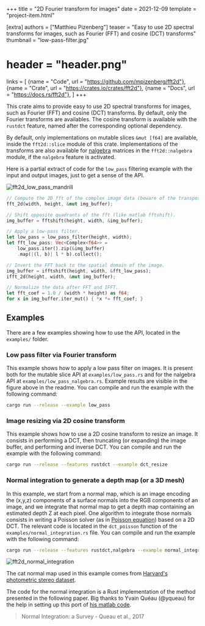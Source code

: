 +++
title = "2D Fourier transform for images"
date = 2021-12-09
template = "project-item.html"

[extra]
authors = ["Matthieu Pizenberg"]
teaser = "Easy to use 2D spectral transforms for images, such as Fourier (FFT) and cosine (DCT) transforms"
thumbnail = "low-pass-filter.jpg"
# header = "header.png"
links = [
    {name = "Code", url = "https://github.com/mpizenberg/fft2d"},
    {name = "Crate", url = "https://crates.io/crates/fft2d"},
    {name = "Docs", url = "https://docs.rs/fft2d"},
]
+++

This crate aims to provide easy to use 2D spectral transforms for images, such as Fourier (FFT) and cosine (DCT) transforms.
By default, only the Fourier transforms are availables.
The cosine transform is available with the `rustdct` feature, named after the corresponding optional dependency.

By default, only implementations on mutable slices `&mut [f64]` are available, inside the `fft2d::slice` module of this crate.
Implementations of the transforms are also available for [nalgebra](https://nalgebra.org) matrices in the `fft2d::nalgebra` module, if the `nalgebra` feature is activated.

Here is a partial extract of code for the `low_pass` filtering example with the input and output images, just to get a sense of the API.

![fft2d_low_pass_mandrill](https://user-images.githubusercontent.com/2905865/146199839-2cfe9f1b-ed4c-4f76-b880-fddd5b11d074.jpg)

```rust
// Compute the 2D fft of the complex image data (beware of the transposition).
fft_2d(width, height, &mut img_buffer);

// Shift opposite quadrants of the fft (like matlab fftshift).
img_buffer = fftshift(height, width, &img_buffer);

// Apply a low-pass filter.
let low_pass = low_pass_filter(height, width);
let fft_low_pass: Vec<Complex<f64>> =
    low_pass.iter().zip(&img_buffer)
    .map(|(l, b)| l * b).collect();

// Invert the FFT back to the spatial domain of the image.
img_buffer = ifftshift(height, width, &fft_low_pass);
ifft_2d(height, width, &mut img_buffer);

// Normalize the data after FFT and IFFT.
let fft_coef = 1.0 / (width * height) as f64;
for x in img_buffer.iter_mut() { *x *= fft_coef; }
```

## Examples

There are a few examples showing how to use the API, located in the `examples/` folder.

### Low pass filter via Fourier transform

This example shows how to apply a low pass filter on images.
It is present both for the mutable slice API at `examples/low_pass.rs` and for the nalgebra API at `examples/low_pass_nalgebra.rs`.
Example results are visible in the figure above in the readme.
You can compile and run the example with the following command:

```sh
cargo run --release --example low_pass
```

### Image resizing via 2D cosine transform

This example shows how to use a 2D cosine transform to resize an image.
It consists in performing a DCT, then truncating (or expanding) the image buffer, and performing and inverse DCT.
You can compile and run the example with the following command:

```sh
cargo run --release --features rustdct --example dct_resize
```

### Normal integration to generate a depth map (or a 3D mesh)

In this example, we start from a normal map, which is an image encoding the (x,y,z) components of a surface normals into the RGB components of an image, and we integrate that normal map to get a depth map containing an estimated depth Z at each pixel.
One algorithm to integrate those normals consists in writing a Poisson solver (as in [Poisson equation](https://en.wikipedia.org/wiki/Poisson%27s_equation)) based on a 2D DCT.
The relevant code is located in the `dct_poisson` function of the `examples/normal_integration.rs` file.
You can compile and run the example with the following command:

```sh
cargo run --release --features rustdct,nalgebra --example normal_integration
```

![fft2d_normal_integration](https://user-images.githubusercontent.com/2905865/145479695-1a915993-3435-4cbb-a97e-e5b0fcd3ce18.jpg)

The cat normal map used in this example comes from [Harvard's photometric stereo dataset](http://vision.seas.harvard.edu/qsfs/Data.html).

The code for the normal integration is a Rust implementation of the method presented in the following paper.
Big thanks to Yvain Quéau (@yqueau) for the help in setting up this port of [his matlab code](https://github.com/yqueau/normal_integration).

> Normal Integration: a Survey - Queau et al., 2017

